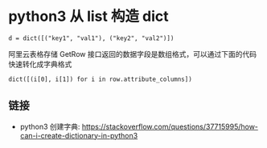# python3 从 list 构造 dict

```
d = dict([("key1", "val1"), ("key2", "val2")])
```

阿里云表格存储 GetRow 接口返回的数据字段是数组格式，可以通过下面的代码快速转化成字典格式

```
dict([(i[0], i[1]) for i in row.attribute_columns])
```

## 链接

- python3 创建字典: <https://stackoverflow.com/questions/37715995/how-can-i-create-dictionary-in-python3>
